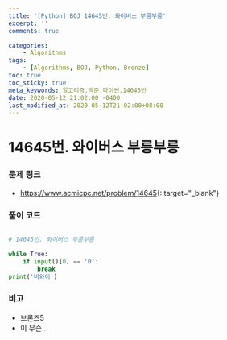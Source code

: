 ```yaml
---
title: '[Python] BOJ 14645번. 와이버스 부릉부릉'
excerpt: ''
comments: true

categories:
    - Algorithms
tags:
    - [Algorithms, BOJ, Python, Bronze]
toc: true
toc_sticky: true
meta_keywords: 알고리즘,백준,파이썬,14645번
date: 2020-05-12 21:02:00 -0400
last_modified_at: 2020-05-12T21:02:00+08:00
---
```


# 14645번. 와이버스 부릉부릉

### 문제 링크

-   <https://www.acmicpc.net/problem/14645>{: target="\_blank"}

### 풀이 코드

```python

# 14645번. 와이버스 부릉부릉

while True:
    if input()[0] == '0':
        break
print('비와이')
```

### 비고

-   브론즈5
-   이 무슨...
